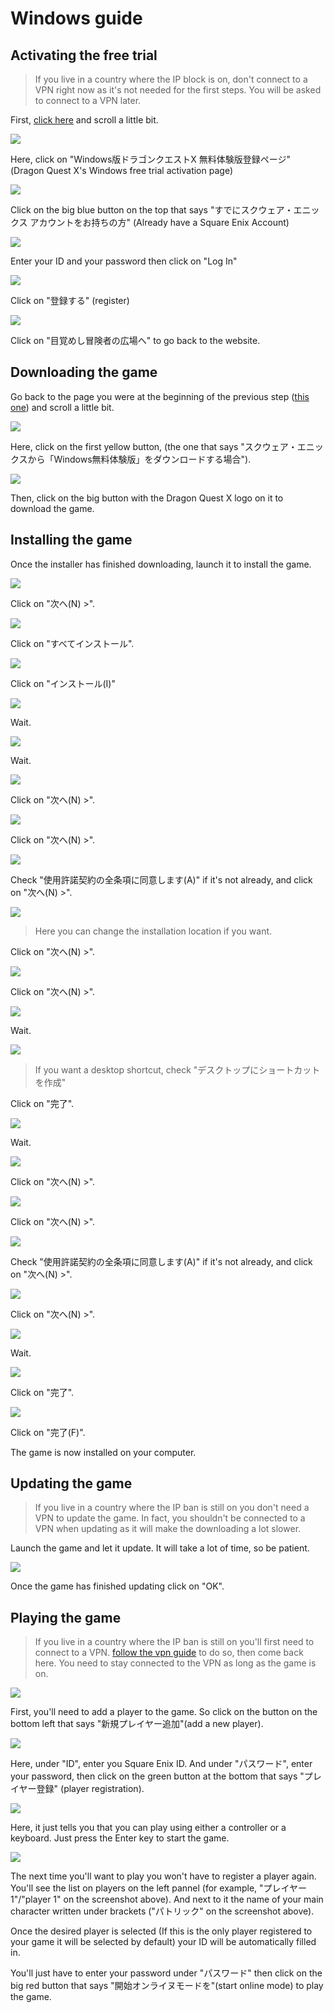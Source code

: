 # Windows guide

## Activating the free trial
>If you live in a country where the IP block is on, don't connect to a VPN right now as it's not needed for the first steps. You will be asked to connect to a VPN later.

First, [click here](https://hiroba.dqx.jp/sc/public/playguide/wintrial_1_normal) and scroll a little bit.

![](win1.png)

Here, click on "Windows版ドラゴンクエストX 無料体験版登録ページ" (Dragon Quest X's Windows free trial activation page)

![](win2.png)

Click on the big blue button on the top that says "すでにスクウェア・エニックス アカウントをお持ちの方" (Already have a Square Enix Account)

![](acc1.png)

Enter your ID and your password then click on "Log In"

![](win3.png)

Click on "登録する" (register)

![](win4.png)

Click on "目覚めし冒険者の広場へ" to go back to the website.

## Downloading the game

Go back to the page you were at the beginning of the previous step ([this one](https://hiroba.dqx.jp/sc/public/playguide/wintrial_1_normal)) and scroll a little bit.

![](win5.png)

Here, click on the first yellow button, (the one that says "スクウェア・エニックスから「Windows無料体験版」をダウンロードする場合").

![](win6.png)

Then, click on the big button with the Dragon Quest X logo on it to download the game.

## Installing the game

Once the installer has finished downloading, launch it to install the game.

![](Screenshot(85).png)

Click on "次へ(N) >".

![](Screenshot(86).png)

Click on "すべてインストール".

![](Screenshot(87).png)

Click on "インストール(I)"

![](Screenshot(88).png)

Wait.

![](Screenshot(89).png)

Wait.

![](Screenshot(90).png)

Click on "次へ(N) >".

![](Screenshot(91).png)

Click on "次へ(N) >".

![](Screenshot(92).png)

Check "使用許諾契約の全条項に同意します(A)" if it's not already, and click on "次へ(N) >".

![](Screenshot(93).png)

>Here you can change the installation location if you want.

Click on "次へ(N) >".


![](Screenshot(94).png)

Click on "次へ(N) >".

![](Screenshot(95).png)

Wait.

![](Screenshot(96).png)

>If you want a desktop shortcut, check "デスクトップにショートカットを作成"

Click on "完了".

![](Screenshot(97).png)

Wait.

![](Screenshot(98).png)

Click on "次へ(N) >".

![](Screenshot(99).png)

Click on "次へ(N) >".

![](Screenshot(100).png)

Check "使用許諾契約の全条項に同意します(A)" if it's not already, and click on "次へ(N) >".

![](Screenshot(101).png)

Click on "次へ(N) >".

![](Screenshot(102).png)

Wait.

![](Screenshot(103).png)

Click on "完了".

![](Screenshot(104).png)

Click on "完了(F)".

The game is now installed on your computer.

## Updating the game

>If you live in a country where the IP ban is still on you don't need a VPN to update the game. In fact, you shouldn't be connected to a VPN when updating as it will make the downloading a lot slower.

Launch the game and let it update. It will take a lot of time, so be patient.

![](win7.png)

Once the game has finished updating click on "OK".

## Playing the game

>If you live in a country where the IP ban is still on you'll first need to connect to a VPN. <a href="#/vpn" target="_blank">follow the vpn guide</a> to do so, then come back here. You need to stay connected to the VPN as long as the game is on.

![](win8.png)

First, you'll need to add a player to the game. So click on the button on the bottom left that says "新規プレイヤー追加"(add a new player).

![](win9.png)

Here, under "ID", enter you Square Enix ID. And under "パスワード", enter your password, then click on the green button at the bottom that says "プレイヤー登録" (player registration).

![](win10.png)

Here, it just tells you that you can play using either a controller or a keyboard. Just press the Enter key to start the game.

![](win11.png)

The next time you'll want to play you won't have to register a player again. You'll see the list on players  on the left pannel (for example, "プレイヤー1"/"player 1" on the screenshot above). And next to it the name of your main character written under brackets ("パトリック" on the screenshot above).

Once the desired player is selected (If this is the only player registered to your game it will be selected by default) your ID will be automatically filled in.

You'll just have to enter your password under "パスワード" then click on the big red button that says "開始オンライヌモードを"(start online mode) to play the game.